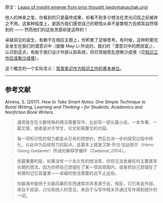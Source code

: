 原文：[Leaps of insight emerge from prior thought (andymatuschak.org)](https://notes.andymatuschak.org/zSn7SX7yMtnh1ZCQEG44TJoxrH7Udpm9oeEm)

他人的神来之笔，你看到的只是最终成果，却看不到多少想法在灵光闪现之前被弃之不用。这某种程度上，是因为我们感觉自己的顿悟从来不是靠努力去顺其自然得到的 —— 然而他们的这些灵感却是这样的！

卓越洞见的诞生，有赖于在相应主题上，你积累了足够思考。有时候，这种积累完全发生在我们的潜意识中（就像 May-Li 所说的，我们的「潜意识中的燃烧室」），认识到这点，有助于我们设计外部认知系统，将日常胡思乱想聚沙成塔（见[知识工作应该聚沙成塔](https://notes.andymatuschak.org/z6UDDkom8Aifg6mLdjT1sPtbMBweCmpyTwmJT)）。

这个概念的一个实际含义：[常青笔记作为知识工作的基本单位](https://notes.andymatuschak.org/z3SjnvsB5aR2ddsycyXofbYR7fCxo7RmKW2be)。

------

## 参考文献

Ahrens, S. (2017). *How to Take Smart Notes: One Simple Technique to Boost Writing, Learning and Thinking – for Students, Academics and Nonfiction Book Writers*.

>通常是在在少数特殊的境况需要写作，比如写一部长篇小说、一本专著、一篇文章，或者是对于学生，论文和需要交的内容。

> 每一项知识性的努力都是从已有的预想的，然后在进一步的探究过程中转化，以此作为后续努力的起点。这基本上就是汉斯·乔治·加达默尔（Hans-Georg Gadamer）所说的解释学循环（Gadamer,2004）。

> 但最重要的是，如果没有一个永久性的想法库，你将无法发展任何主要甚至长期的想法，因为你把自己禁锢在了某一项目周期内，或者把自己禁锢在了有限的记忆容量里——卓越的想法需要的远不止这些。

> 你脑海中能用于头脑风暴的东西通常并非发源于此，相反，它们来自外部，来自于阅读、讨论和他人的意见，来自于与写作相关并通过写作得到提升的一切。
